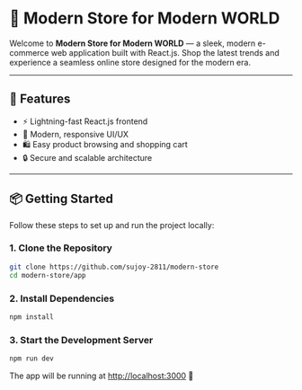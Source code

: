 # 🛒 Modern Store for Modern WORLD

Welcome to **Modern Store for Modern WORLD** — a sleek, modern e-commerce web application built with React.js. Shop the latest trends and experience a seamless online store designed for the modern era.

---

## 🚀 Features

- ⚡ Lightning-fast React.js frontend
- 🎨 Modern, responsive UI/UX
- 🛍️ Easy product browsing and shopping cart
- 🔒 Secure and scalable architecture

---

## 📦 Getting Started

Follow these steps to set up and run the project locally:

### 1. Clone the Repository

```bash
git clone https://github.com/sujoy-2811/modern-store
cd modern-store/app
```

### 2. Install Dependencies

```bash
npm install
```

### 3. Start the Development Server

```bash
npm run dev
```

The app will be running at [http://localhost:3000](http://localhost:3000) 🚀
